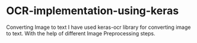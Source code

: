 # OCR-implementation-using-keras
Converting Image to text
I have used keras-ocr library for converting image to text.
With the help of different Image Preprocessing steps.  
